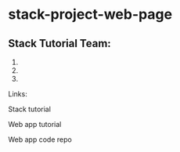 # stack-project-web-page

## Stack Tutorial Team:
1. 

2. 

3.  

Links:

Stack tutorial

Web app tutorial

Web app code repo
